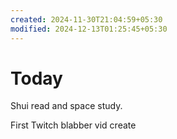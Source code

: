 ```yaml
---
created: 2024-11-30T21:04:59+05:30
modified: 2024-12-13T01:25:45+05:30
---
```


# Today

Shui read and space study.

First Twitch blabber vid create

